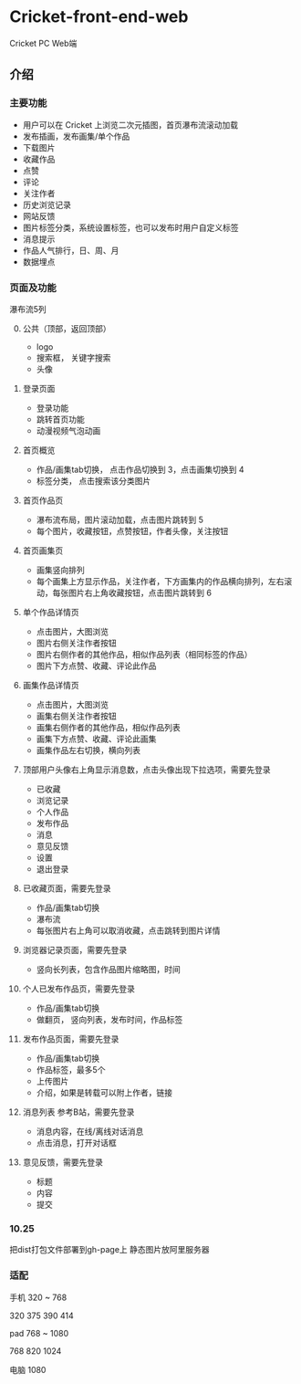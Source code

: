 # Cricket-front-end-web

Cricket PC Web端

## 介绍

### 主要功能

- 用户可以在 Cricket 上浏览二次元插图，首页瀑布流滚动加载
- 发布插画，发布画集/单个作品
- 下载图片
- 收藏作品
- 点赞
- 评论
- 关注作者
- 历史浏览记录
- 网站反馈
- 图片标签分类，系统设置标签，也可以发布时用户自定义标签
- 消息提示
- 作品人气排行，日、周、月
- 数据埋点

### 页面及功能

瀑布流5列

0. 公共（顶部，返回顶部）
    - logo
    - 搜索框， 关键字搜索
    - 头像

1. 登录页面
    - 登录功能
    - 跳转首页功能
    - 动漫视频气泡动画
2. 首页概览
    - 作品/画集tab切换， 点击作品切换到 3，点击画集切换到 4
    - 标签分类， 点击搜索该分类图片
3. 首页作品页
    - 瀑布流布局，图片滚动加载，点击图片跳转到 5
    - 每个图片，收藏按钮，点赞按钮，作者头像，关注按钮
4. 首页画集页
    - 画集竖向排列
    - 每个画集上方显示作品，关注作者，下方画集内的作品横向排列，左右滚动，每张图片右上角收藏按钮，点击图片跳转到 6
5. 单个作品详情页
    - 点击图片，大图浏览
    - 图片右侧关注作者按钮
    - 图片右侧作者的其他作品，相似作品列表（相同标签的作品）
    - 图片下方点赞、收藏、评论此作品
6. 画集作品详情页
    - 点击图片，大图浏览
    - 画集右侧关注作者按钮
    - 画集右侧作者的其他作品，相似作品列表
    - 画集下方点赞、收藏、评论此画集
    - 画集作品左右切换，横向列表
7. 顶部用户头像右上角显示消息数，点击头像出现下拉选项，需要先登录
    - 已收藏
    - 浏览记录
    - 个人作品
    - 发布作品
    - 消息
    - 意见反馈
    - 设置
    - 退出登录
8. 已收藏页面，需要先登录
    - 作品/画集tab切换
    - 瀑布流
    - 每张图片右上角可以取消收藏，点击跳转到图片详情
9. 浏览器记录页面，需要先登录
    - 竖向长列表，包含作品图片缩略图，时间
10. 个人已发布作品页，需要先登录
    - 作品/画集tab切换
    - 做翻页， 竖向列表，发布时间，作品标签
11. 发布作品页面，需要先登录
    - 作品/画集tab切换
    - 作品标签，最多5个
    - 上传图片
    - 介绍，如果是转载可以附上作者，链接
12. 消息列表 参考B站，需要先登录
    - 消息内容，在线/离线对话消息
    - 点击消息，打开对话框
13. 意见反馈，需要先登录
    - 标题
    - 内容
    - 提交

### 10.25

把dist打包文件部署到gh-page上
静态图片放阿里服务器

### 适配

手机 320 ~ 768

320 
375 
390
414 

pad 768 ~ 1080

768
820
1024

电脑 1080 